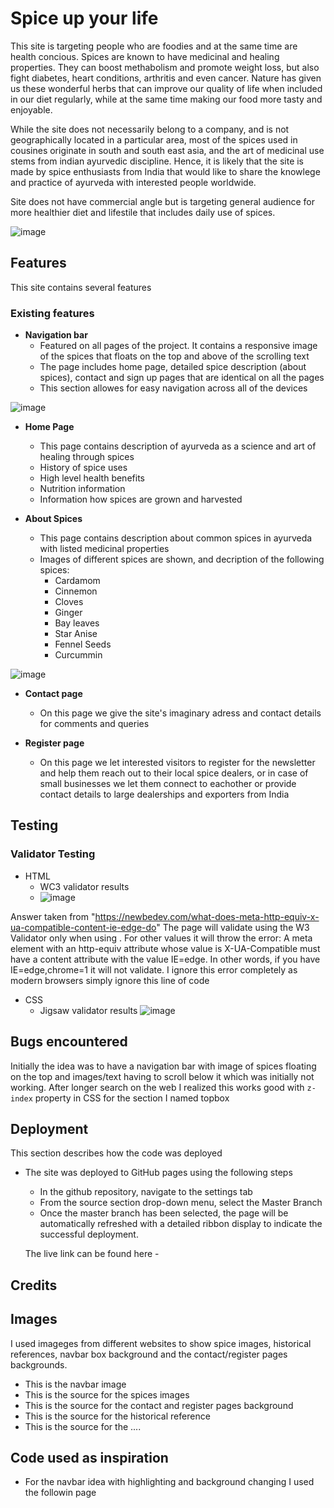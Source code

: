 


# Spice up your life

This site is targeting people who are foodies and at the same time are health concious. Spices are known to have medicinal and healing properties. They can boost methabolism and promote weight loss, but also fight diabetes, heart conditions, arthritis and even cancer. Nature has given us these wonderful herbs that can improve our quality of life when included in our diet regularly, while at the same time making our food more tasty and enjoyable.

While the site does not necessarily belong to a company, and is not geographically located in a particular area, most of the spices used in cousines originate in south and south east asia, and the art of medicinal use stems from indian ayurvedic discipline. Hence, it is likely that the site is made by spice enthusiasts from India that would like to share the knowlege and practice of ayurveda with interested people worldwide. 

Site does not have commercial angle but is targeting general audience for more healthier diet and lifestile that includes daily use of spices. 

![image](https://user-images.githubusercontent.com/18726183/131258560-c6da0ec4-d152-40dc-a7ba-406ac1d4057b.png)

## Features

This site contains several features

### Existing features

- __Navigation bar__
    - Featured on all pages of the project. It contains a responsive image of the spices that floats on the top and above of the scrolling text
    - The page includes home page, detailed spice description (about spices), contact and sign up pages that are identical on all the pages
    - This section allowes for easy navigation across all of the devices

![image](https://user-images.githubusercontent.com/18726183/131258599-d84eb5a9-9513-4d1d-a4d7-4da42a06380b.png)


- __Home Page__
  - This page contains description of ayurveda as a science and art of healing through spices
  - History of spice uses
  - High level health benefits
  - Nutrition information
  - Information how spices are grown and harvested

- __About Spices__

  - This page contains description about common spices in ayurveda with listed medicinal properties
  - Images of different spices are shown, and decription of the following spices:
    - Cardamom
    - Cinnemon
    - Cloves
    - Ginger
    - Bay leaves
    - Star Anise
    - Fennel Seeds
    - Curcummin

![image](https://user-images.githubusercontent.com/18726183/131258655-93d5935b-8ae9-405f-952d-e4f4b6fc0869.png) 


- __Contact page__
  - On this page we give the site's imaginary adress and contact details for comments and queries

- __Register page__
  - On this page we let interested visitors to register for the newsletter and help them reach out to their local spice dealers, or in case of small businesses we let them connect to eachother or provide contact details to large dealerships and exporters from India

## Testing

### Validator Testing

- HTML
    - WC3 validator results
    - ![image](https://user-images.githubusercontent.com/18726183/131250724-741a0225-7b44-4aaf-9144-26b8d9d7a080.png)

Answer taken from "https://newbedev.com/what-does-meta-http-equiv-x-ua-compatible-content-ie-edge-do"
The page will validate using the W3 Validator only when using <meta http-equiv="X-UA-Compatible" content="IE=Edge">. For other values it will throw the error: A meta element with an http-equiv attribute whose value is X-UA-Compatible must have a content attribute with the value IE=edge. In other words, if you have IE=edge,chrome=1 it will not validate. I ignore this error completely as modern browsers simply ignore this line of code

- CSS
    - Jigsaw validator results
![image](https://user-images.githubusercontent.com/18726183/131250617-a6fdc20e-3390-4fde-94f6-eb2a2f959712.png)

## Bugs encountered

Initially the idea was to have a navigation bar with image of spices floating on the top and images/text having to scroll below it which was initially not working. After longer search on the web I realized this works good with ```z-index``` property in CSS for the section I named topbox

## Deployment

This section describes how the code was deployed

- The site was deployed to GitHub pages using the following steps
  - In the github repository, navigate to the settings tab
  - From the source section drop-down menu, select the Master Branch
  - Once the master branch has been selected, the page will be automatically refreshed with a detailed ribbon display to indicate the successful deployment.

  The live link can be found here - 

## Credits 

## Images 
I used imageges from different websites to show spice images, historical references, navbar box background and the contact/register pages backgrounds. 
* This is the navbar image
* This is the source for the spices images
* This is the source for the contact and register pages background
* This is the source for the historical reference
* This is the source for the ....

## Code used as inspiration
* For the navbar idea with highlighting and background changing I used the followin page


